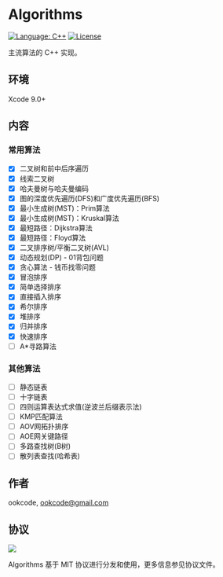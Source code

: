 # Algorithms

[![Language: C++](https://img.shields.io/badge/language-C++-fc487d.svg)](https://isocpp.org/)
[![License](https://img.shields.io/badge/license-MIT-000000.svg)](https://github.com/ookcode/Dinky2D/blob/master/LICENSE)

主流算法的 C++ 实现。

## 环境

Xcode 9.0+

## 内容

### 常用算法

* [x] 二叉树和前中后序遍历
* [x] 线索二叉树
* [x] 哈夫曼树与哈夫曼编码
* [x] 图的深度优先遍历(DFS)和广度优先遍历(BFS)
* [x] 最小生成树(MST)：Prim算法
* [x] 最小生成树(MST)：Kruskal算法
* [x] 最短路径：Dijkstra算法
* [x] 最短路径：Floyd算法
* [x] 二叉排序树/平衡二叉树(AVL)
* [x] 动态规划(DP) - 01背包问题
* [x] 贪心算法 - 钱币找零问题
* [x] 冒泡排序
* [x] 简单选择排序
* [x] 直接插入排序
* [x] 希尔排序
* [x] 堆排序
* [x] 归并排序
* [x] 快速排序
* [ ] A\*寻路算法

### 其他算法

* [ ] 静态链表
* [ ] 十字链表
* [ ] 四则运算表达式求值(逆波兰后缀表示法)
* [ ] KMP匹配算法
* [ ] AOV网拓扑排序
* [ ] AOE网关键路径
* [ ] 多路查找树(B树)
* [ ] 散列表查找(哈希表)

## 作者

ookcode, ookcode@gmail.com

## 协议

![](https://upload.wikimedia.org/wikipedia/commons/thumb/f/f8/License_icon-mit-88x31-2.svg/128px-License_icon-mit-88x31-2.svg.png)

Algorithms 基于 MIT 协议进行分发和使用，更多信息参见协议文件。
